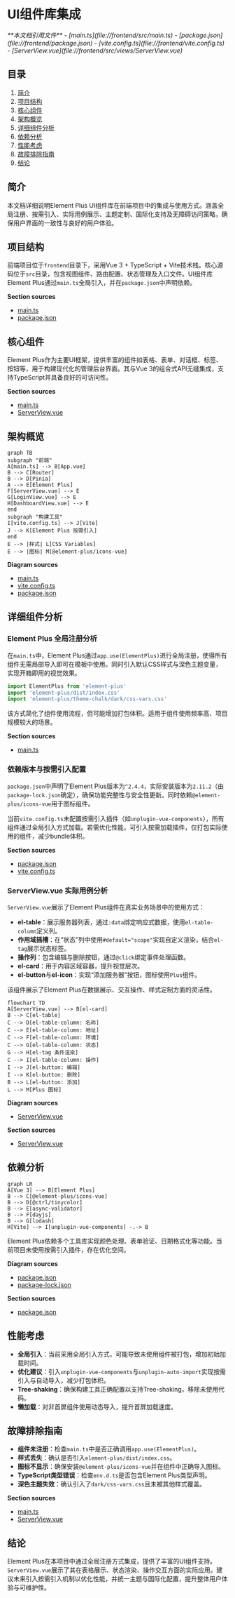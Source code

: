 # UI组件库集成

<cite>
**本文档引用文件**  
- [main.ts](file://frontend/src/main.ts)
- [package.json](file://frontend/package.json)
- [vite.config.ts](file://frontend/vite.config.ts)
- [ServerView.vue](file://frontend/src/views/ServerView.vue)
</cite>

## 目录
1. [简介](#简介)
2. [项目结构](#项目结构)
3. [核心组件](#核心组件)
4. [架构概览](#架构概览)
5. [详细组件分析](#详细组件分析)
6. [依赖分析](#依赖分析)
7. [性能考虑](#性能考虑)
8. [故障排除指南](#故障排除指南)
9. [结论](#结论)

## 简介
本文档详细说明Element Plus UI组件库在前端项目中的集成与使用方式。涵盖全局注册、按需引入、实际用例展示、主题定制、国际化支持及无障碍访问策略，确保用户界面的一致性与良好的用户体验。

## 项目结构
前端项目位于`frontend`目录下，采用Vue 3 + TypeScript + Vite技术栈。核心源码位于`src`目录，包含视图组件、路由配置、状态管理及入口文件。UI组件库Element Plus通过`main.ts`全局引入，并在`package.json`中声明依赖。

**Section sources**
- [main.ts](file://frontend/src/main.ts#L1-L15)
- [package.json](file://frontend/package.json#L1-L30)

## 核心组件

Element Plus作为主要UI框架，提供丰富的组件如表格、表单、对话框、标签、按钮等，用于构建现代化的管理后台界面。其与Vue 3的组合式API无缝集成，支持TypeScript并具备良好的可访问性。

**Section sources**
- [main.ts](file://frontend/src/main.ts#L3-L6)
- [ServerView.vue](file://frontend/src/views/ServerView.vue#L1-L70)

## 架构概览

```mermaid
graph TB
subgraph "前端"
A[main.ts] --> B[App.vue]
B --> C[Router]
B --> D[Pinia]
A --> E[Element Plus]
F[ServerView.vue] --> E
G[LoginView.vue] --> E
H[DashboardView.vue] --> E
end
subgraph "构建工具"
I[vite.config.ts] --> J[Vite]
J --> K[Element Plus 按需引入]
end
E --> |样式| L[CSS Variables]
E --> |图标| M[@element-plus/icons-vue]
```

**Diagram sources**
- [main.ts](file://frontend/src/main.ts#L1-L15)
- [vite.config.ts](file://frontend/vite.config.ts#L1-L22)
- [package.json](file://frontend/package.json#L1-L30)

## 详细组件分析

### Element Plus 全局注册分析

在`main.ts`中，Element Plus通过`app.use(ElementPlus)`进行全局注册，使得所有组件无需局部导入即可在模板中使用。同时引入默认CSS样式与深色主题变量，实现开箱即用的视觉效果。

```ts
import ElementPlus from 'element-plus'
import 'element-plus/dist/index.css'
import 'element-plus/theme-chalk/dark/css-vars.css'
```

该方式简化了组件使用流程，但可能增加打包体积。适用于组件使用频率高、项目规模较大的场景。

**Section sources**
- [main.ts](file://frontend/src/main.ts#L3-L6)

### 依赖版本与按需引入配置

`package.json`中声明了Element Plus版本为`^2.4.4`，实际安装版本为`2.11.2`（由`package-lock.json`确定），确保功能完整性与安全性更新。同时依赖`@element-plus/icons-vue`用于图标组件。

当前`vite.config.ts`未配置按需引入插件（如`unplugin-vue-components`），所有组件通过全局引入方式加载。若需优化性能，可引入按需加载插件，仅打包实际使用的组件，减少bundle体积。

**Section sources**
- [package.json](file://frontend/package.json#L10-L15)
- [vite.config.ts](file://frontend/vite.config.ts#L1-L22)

### ServerView.vue 实际用例分析

`ServerView.vue`展示了Element Plus组件在真实业务场景中的使用方式：

- **el-table**：展示服务器列表，通过`:data`绑定响应式数据，使用`el-table-column`定义列。
- **作用域插槽**：在“状态”列中使用`#default="scope"`实现自定义渲染，结合`el-tag`展示状态标签。
- **操作列**：包含编辑与删除按钮，通过`@click`绑定事件处理函数。
- **el-card**：用于内容区域容器，提升视觉层次。
- **el-button**与**el-icon**：实现“添加服务器”按钮，图标使用`Plus`组件。

该组件展示了Element Plus在数据展示、交互操作、样式定制方面的灵活性。

```mermaid
flowchart TD
A[ServerView.vue] --> B[el-card]
B --> C[el-table]
C --> D[el-table-column: 名称]
C --> E[el-table-column: 地址]
C --> F[el-table-column: 环境]
C --> G[el-table-column: 状态]
G --> H[el-tag 条件渲染]
C --> I[el-table-column: 操作]
I --> J[el-button: 编辑]
I --> K[el-button: 删除]
B --> L[el-button: 添加]
L --> M[Plus 图标]
```

**Diagram sources**
- [ServerView.vue](file://frontend/src/views/ServerView.vue#L1-L70)

**Section sources**
- [ServerView.vue](file://frontend/src/views/ServerView.vue#L1-L70)

## 依赖分析

```mermaid
graph LR
A[Vue 3] --> B[Element Plus]
B --> C[@element-plus/icons-vue]
B --> D[@ctrl/tinycolor]
B --> E[async-validator]
B --> F[dayjs]
B --> G[lodash]
H[Vite] --> I[unplugin-vue-components] -.-> B
```

Element Plus依赖多个工具库实现颜色处理、表单验证、日期格式化等功能。当前项目未使用按需引入插件，存在优化空间。

**Diagram sources**
- [package.json](file://frontend/package.json#L10-L15)
- [package-lock.json](file://frontend/package-lock.json#L1823-L1861)

**Section sources**
- [package.json](file://frontend/package.json#L1-L30)

## 性能考虑

- **全局引入**：当前采用全局引入方式，可能导致未使用组件被打包，增加初始加载时间。
- **优化建议**：引入`unplugin-vue-components`与`unplugin-auto-import`实现按需引入与自动导入，减少打包体积。
- **Tree-shaking**：确保构建工具正确配置以支持Tree-shaking，移除未使用代码。
- **懒加载**：对非首屏组件使用动态导入，提升首屏加载速度。

## 故障排除指南

- **组件未注册**：检查`main.ts`中是否正确调用`app.use(ElementPlus)`。
- **样式丢失**：确认是否引入`element-plus/dist/index.css`。
- **图标不显示**：确保安装`@element-plus/icons-vue`并在组件中正确导入图标。
- **TypeScript类型错误**：检查`env.d.ts`是否包含Element Plus类型声明。
- **深色主题失效**：确认引入了`dark/css-vars.css`且未被其他样式覆盖。

**Section sources**
- [main.ts](file://frontend/src/main.ts#L1-L15)
- [ServerView.vue](file://frontend/src/views/ServerView.vue#L1-L70)

## 结论

Element Plus在本项目中通过全局注册方式集成，提供了丰富的UI组件支持。`ServerView.vue`展示了其在表格展示、状态渲染、操作交互方面的实际应用。建议未来引入按需引入机制以优化性能，并统一主题与国际化配置，提升整体用户体验与可维护性。